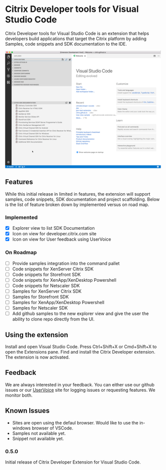 # Citrix Developer tools for Visual Studio Code

Citrix Developer tools for Visual Studio Code is an extension that helps developers build applications that target the Citrix platform by adding Samples, code snippets and SDK documentation to the IDE.

![Main Window View](images/mainview.png)

## Features

While this initial release in limited in features, the extension will support samples, code snippets, SDK documentation and project scaffolding. Below is the list of feature broken down by implemented versus on road map.

### Implemented
 - [x] Explorer view to list SDK Documentation
 - [x] Icon on view for developer.citrix.com site
 - [x] Icon on view for  User feedback using UserVoice

### On Roadmap
 - [ ] Provide samples integration into the command pallet
 - [ ] Code snippets for XenServer Citrix SDK
 - [ ] Code snippets for Storefront SDK
 - [ ] Code snippets for XenApp/XenDesktop Powershell
 - [ ] Code snippets for Netscaler SDK
 - [ ] Samples for XenServer Citrix SDK
 - [ ] Samples for Storefront SDK
 - [ ] Samples for XenApp/XenDesktop Powershell
 - [ ] Samples for Netscaler SDK
 - [ ] Add github samples to the new explorer view and give the user the ability to clone repo directly from the UI.

## Using the extension

Install and open Visual Studio Code. Press Ctrl+Shift+X or Cmd+Shift+X to open the Extensions pane. Find and install the Citrix Developer extension.  The extension is now activated.

## Feedback
We are always interested in your feedback. You can either use our github issues or our [UserVoice](http://www.tinyurl.com/citrixuservoice) site for logging issues or requesting features. We monitor both.
## Known Issues

 - Sites are open using the defaul browser. Would like to use the in-windows browser of VSCode.
 - Samples not available yet.
 - Snippet not available yet.

### 0.5.0
Initial release of Citrix Developer Extension for Visual Studio Code.

